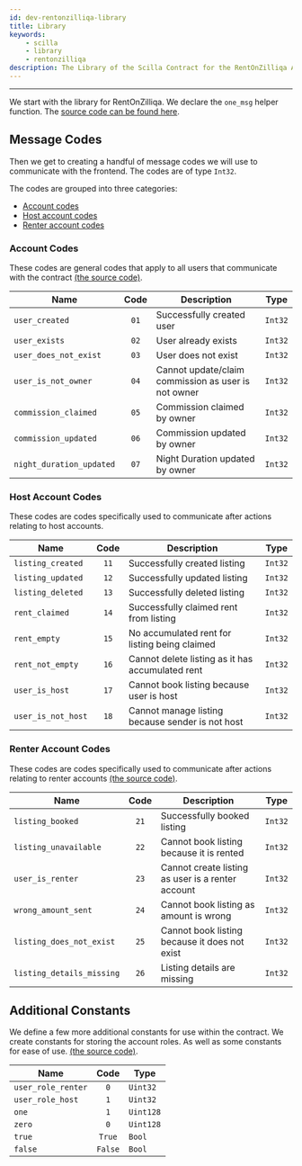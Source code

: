 ```yaml
---
id: dev-rentonzilliqa-library
title: Library
keywords:
    - scilla
    - library
    - rentonzilliqa
description: The Library of the Scilla Contract for the RentOnZilliqa Application
---
```


---

We start with the library for RentOnZilliqa. We declare the `one_msg` helper function. The [source code can be found here](https://github.com/Quinence/zilliqa-fullstack-app-rentOnZilliqa/blob/93273d0af6776e28f998ba4a63df3053545a1eeb/src/scilla/RentOnZilliqa.scilla#L6).

## Message Codes

Then we get to creating a handful of message codes we will use to communicate with the frontend. The codes are of type `Int32`.

The codes are grouped into three categories:

-   [Account codes](#account-codes)
-   [Host account codes](#host-account-codes)
-   [Renter account codes](#renter-account-codes)

### Account Codes

These codes are general codes that apply to all users that communicate with the contract [(the source code)](https://github.com/Quinence/zilliqa-fullstack-app-rentOnZilliqa/blob/93273d0af6776e28f998ba4a63df3053545a1eeb/src/scilla/RentOnZilliqa.scilla#L12).

| Name                     | Code | Description                                         | Type    |
| ------------------------ | :--: | --------------------------------------------------- | ------- |
| `user_created`           | `01` | Successfully created user                           | `Int32` |
| `user_exists`            | `02` | User already exists                                 | `Int32` |
| `user_does_not_exist`    | `03` | User does not exist                                 | `Int32` |
| `user_is_not_owner`      | `04` | Cannot update/claim commission as user is not owner | `Int32` |
| `commission_claimed`     | `05` | Commission claimed by owner                         | `Int32` |
| `commission_updated`     | `06` | Commission updated by owner                         | `Int32` |
| `night_duration_updated` | `07` | Night Duration updated by owner                     | `Int32` |

### Host Account Codes

These codes are codes specifically used to communicate after actions relating to host accounts.

| Name               | Code | Description                                      | Type    |
| ------------------ | :--: | ------------------------------------------------ | ------- |
| `listing_created`  | `11` | Successfully created listing                     | `Int32` |
| `listing_updated`  | `12` | Successfully updated listing                     | `Int32` |
| `listing_deleted`  | `13` | Successfully deleted listing                     | `Int32` |
| `rent_claimed`     | `14` | Successfully claimed rent from listing           | `Int32` |
| `rent_empty`       | `15` | No accumulated rent for listing being claimed    | `Int32` |
| `rent_not_empty`   | `16` | Cannot delete listing as it has accumulated rent | `Int32` |
| `user_is_host`     | `17` | Cannot book listing because user is host         | `Int32` |
| `user_is_not_host` | `18` | Cannot manage listing because sender is not host | `Int32` |

### Renter Account Codes

These codes are codes specifically used to communicate after actions relating to renter accounts [(the source code)](https://github.com/Quinence/zilliqa-fullstack-app-rentOnZilliqa/blob/93273d0af6776e28f998ba4a63df3053545a1eeb/src/scilla/RentOnZilliqa.scilla#L21).

| Name                      | Code | Description                                       | Type    |
| ------------------------- | :--: | ------------------------------------------------- | ------- |
| `listing_booked`          | `21` | Successfully booked listing                       | `Int32` |
| `listing_unavailable`     | `22` | Cannot book listing because it is rented          | `Int32` |
| `user_is_renter`          | `23` | Cannot create listing as user is a renter account | `Int32` |
| `wrong_amount_sent`       | `24` | Cannot book listing as amount is wrong            | `Int32` |
| `listing_does_not_exist`  | `25` | Cannot book listing because it does not exist     | `Int32` |
| `listing_details_missing` | `26` | Listing details are missing                       | `Int32` |

## Additional Constants

We define a few more additional constants for use within the contract. We create constants for storing the account roles. As well as some constants for ease of use. [(the source code)](https://github.com/Quinence/zilliqa-fullstack-app-rentOnZilliqa/blob/93273d0af6776e28f998ba4a63df3053545a1eeb/src/scilla/RentOnZilliqa.scilla#L31).

| Name               |  Code   | Type      |
| ------------------ | :-----: | --------- |
| `user_role_renter` |   `0`   | `Uint32`  |
| `user_role_host`   |   `1`   | `Uint32`  |
| `one`              |   `1`   | `Uint128` |
| `zero`             |   `0`   | `Uint128` |
| `true`             | `True`  | `Bool`    |
| `false`            | `False` | `Bool`    |
